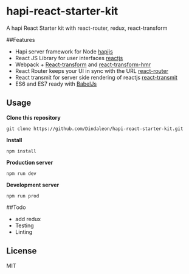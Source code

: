 # hapi-react-starter-kit
A hapi React Starter kit with react-router, redux, react-transform


##Features
* Hapi server framework for Node [hapijs](https://github.com/hapijs/hapi)
* React JS Library for user interfaces [reactjs](https://github.com/reactjs)
* Webpack + [React-transform](https://github.com/gaearon/babel-plugin-react-transform) and [react-transform-hmr](https://github.com/gaearon/react-transform-hmr)
* React Router keeps your UI in sync with the URL [react-router](https://github.com/rackt/react-router)
* React transmit for server side rendering of reactjs [react-transmit](https://github.com/RickWong/react-transmit)
* ES6 and ES7 ready with [BabelJs](https://babeljs.io/)

## Usage
**Clone this repository**

    git clone https://github.com/Dindaleon/hapi-react-starter-kit.git
    
**Install**

    npm install
    
**Production server**

    npm run dev
    
**Development server**

    npm run prod

##Todo
* add redux
* Testing
* Linting

## License 
MIT
